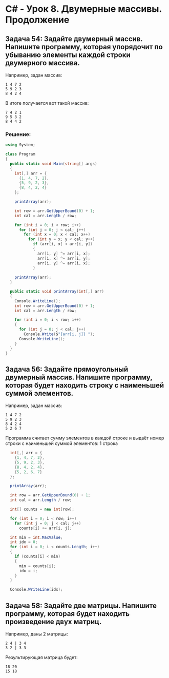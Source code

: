 # C# - Урок 8. Двумерные массивы. Продолжение
## Задача 54: Задайте двумерный массив. Напишите программу, которая упорядочит по убыванию элементы каждой строки двумерного массива.

Например, задан массив:

```
1 4 7 2
5 9 2 3
8 4 2 4
```

В итоге получается вот такой массив:

```
7 4 2 1
9 5 3 2
8 4 4 2
```

### Решение:

```c#
using System;

class Program
{
  public static void Main(string[] args)
  {
    int[,] arr = {
      {1, 4, 7, 2},
      {5, 9, 2, 3},
      {8, 4, 2, 4}
    };

    printArray(arr);

    int row = arr.GetUpperBound(0) + 1;
    int cal = arr.Length / row;

    for (int i = 0; i < row; i++)
      for (int j = 0; j < cal; j++)
        for (int x = 0; x < cal; x++)
          for (int y = x; y < cal; y++)
            if (arr[i, x] < arr[i, y])
            {
              arr[i, y] ^= arr[i, x];
              arr[i, x] ^= arr[i, y];
              arr[i, y] ^= arr[i, x];
            }
            
    printArray(arr);
  }

  public static void printArray(int[,] arr)
  {
    Console.WriteLine();
    int row = arr.GetUpperBound(0) + 1;
    int cal = arr.Length / row;

    for (int i = 0; i < row; i++)
    {
      for (int j = 0; j < cal; j++)
        Console.Write($"{arr[i, j]} ");
      Console.WriteLine();
    }
  }
}
```

## Задача 56: Задайте прямоугольный двумерный массив. Напишите программу, которая будет находить строку с наименьшей суммой элементов.

Например, задан массив:

```
1 4 7 2
5 9 2 3
8 4 2 4
5 2 6 7
```

Программа считает сумму элементов в каждой строке и выдаёт номер строки с наименьшей суммой элементов: 1 строка

```c#
  int[,] arr = {
    {1, 4, 7, 2},
    {5, 9, 2, 3},
    {8, 4, 2, 4},
    {5, 2, 6, 7}
  };

  printArray(arr);

  int row = arr.GetUpperBound(0) + 1;
  int cal = arr.Length / row;

  int[] counts = new int[row];

  for (int i = 0; i < row; i++)
    for (int j = 0; j < cal; j++)
      counts[i] += arr[i, j];

  int min = int.MaxValue;
  int idx = 0;
  for (int i = 0; i < counts.Length; i++)
  {
    if (counts[i] < min)
    {
      min = counts[i];
      idx = i;
    }
  }

  Console.WriteLine(idx);
```

## Задача 58: Задайте две матрицы. Напишите программу, которая будет находить произведение двух матриц.

Например, даны 2 матрицы:

```
2 4 | 3 4
3 2 | 3 3
```

Результирующая матрица будет:

```
18 20
15 18
```